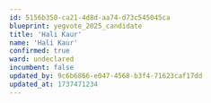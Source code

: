 ```yaml
---
id: 5156b350-ca21-4d8d-aa74-d73c545045ca
blueprint: yegvote_2025_candidate
title: 'Hali Kaur'
name: 'Hali Kaur'
confirmed: true
ward: undeclared
incumbent: false
updated_by: 9c6b6866-e047-4568-b3f4-71623caf17dd
updated_at: 1737471234
---
```


